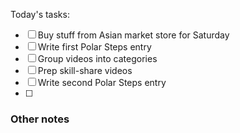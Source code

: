 Today's tasks:
- [ ] Buy stuff from Asian market store for Saturday
- [ ] Write first Polar Steps entry
- [ ] Group videos into categories
- [ ] Prep skill-share videos
- [ ] Write second Polar Steps entry
- [ ]  

### Other notes

